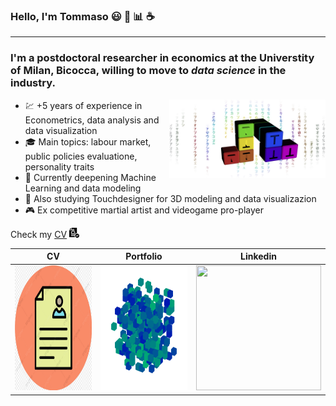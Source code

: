 ### Hello, I'm Tommaso :smiley: :rainbow: :bar_chart: :coffee:
___
### I'm a postdoctoral researcher in economics at the Universtity of Milan, Bicocca, willing to move to ***data science*** in the industry. 
<img align="right" width="250" height="125" src="https://github.com/tommella90/tommella90/blob/main/images/mylogo2.png">

* :chart: +5 years of experience in Econometrics, data analysis and data visualization 
* :mortar_board: Main topics: labour market, public policies evaluatione, personality traits 
* :milky_way: Currently deepening Machine Learning and data modeling
* :art: Also studying Touchdesigner for 3D modeling and data visualizazion 
* :video_game: Ex competitive martial artist and videogame pro-player


Check my [CV](https://github.com/tommella90/CV/blob/main/CV_RAMELLA.0.png) [![CV](https://github.com/tommella90/tommella90/blob/main/images/cv1.png)](https://github.com/tommella90/CV/blob/main/CV_RAMELLA.0.png)


| CV                         |   Portfolio                  |Linkedin                     |
|----------------------------|------------------------------|-----------------------------|
|<img src="https://github.com/tommella90/tommella90/blob/main/images/cv.jpg" width="200" height="200">      |<img src="https://github.com/tommella90/tommella90/blob/main/images/pf.png" width="200" height="200">   |<img src="=https://github.com/tommella90/tommella90/blob/main/images/sphere_inst.png" width="200" height="200">      |
